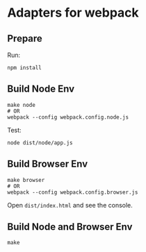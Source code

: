 # Adapters for webpack

## Prepare

Run:

```
npm install
```

## Build Node Env

```
make node
# OR
webpack --config webpack.config.node.js
```

Test:

```
node dist/node/app.js
```

## Build Browser Env

```
make browser
# OR
webpack --config webpack.config.browser.js
```

Open `dist/index.html` and see the console.

## Build Node and Browser Env

```
make
```
